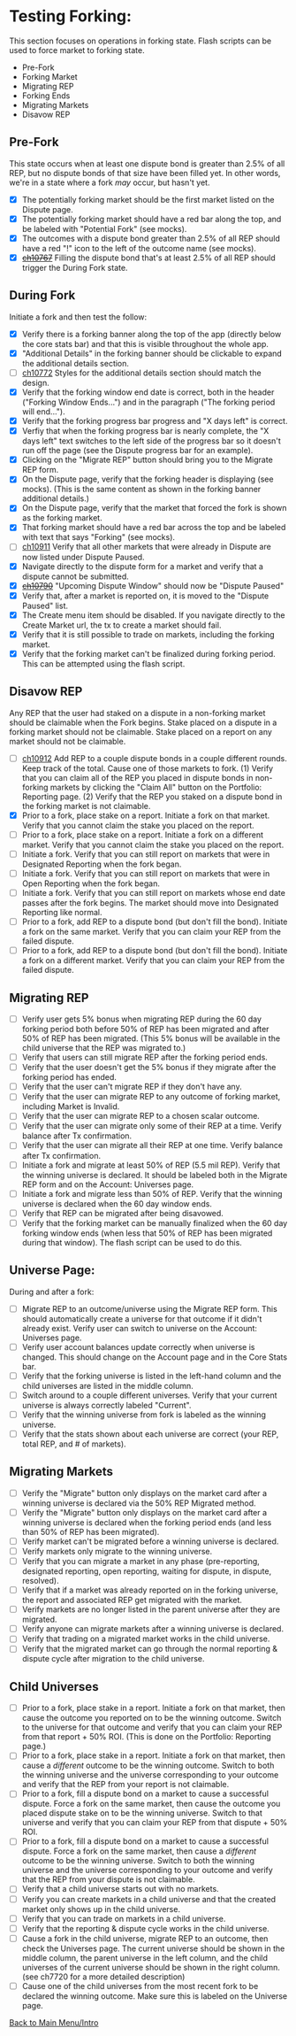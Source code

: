 # Testing Forking:

This section focuses on operations in forking state. Flash scripts can be used to force market to forking state.

  * Pre-Fork
  * Forking Market
  * Migrating REP
  * Forking Ends
  * Migrating Markets
  * Disavow REP

## Pre-Fork

This state occurs when at least one dispute bond is greater than 2.5% of all REP, but no dispute bonds of that size have been filled yet. In other words, we're in a state where a fork _may_ occur, but hasn't yet.

- [x] The potentially forking market should be the first market listed on the Dispute page.
- [x] The potentially forking market should have a red bar along the top, and be labeled with "Potential Fork" (see mocks).
- [x] The outcomes with a dispute bond greater than 2.5% of all REP should have a red "!" icon to the left of the outcome name (see mocks).
- [x] ~~[ch10767](https://app.clubhouse.io/augur/story/10767/fork-not-caused-when-2-5-rep-dispute-bond-filled)~~ Filling the dispute bond that's at least 2.5% of all REP should trigger the During Fork state.

## During Fork

Initiate a fork and then test the follow:

- [x] Verify there is a forking banner along the top of the app (directly below the core stats bar) and that this is visible throughout the whole app.
- [x] "Additional Details" in the forking banner should be clickable to expand the additional details section.
- [ ] [ch10772](https://app.clubhouse.io/augur/story/10772/design-for-forking-additional-details-needs-to-be-adjusted) Styles for the additional details section should match the design.
- [x] Verify that the forking window end date is correct, both in the header ("Forking Window Ends...") and in the paragraph ("The forking period will end...").
- [x] Verify that the forking progress bar progress and "X days left" is correct.
- [x] Verfiy that when the forking progress bar is nearly complete, the "X days left" text switches to the left side of the progress bar so it doesn't run off the page (see the Dispute progress bar for an example).
- [x] Clicking on the "Migrate REP" button should bring you to the Migrate REP form.
- [x] On the Dispute page, verify that the forking header is displaying (see mocks). (This is the same content as shown in the forking banner additional details.)
- [x] On the Dispute page, verify that the market that forced the fork is shown as the forking market.
- [x] That forking market should have a red bar across the top and be labeled with text that says "Forking" (see mocks).
- [ ] [ch10911](https://app.clubhouse.io/augur/story/10911/markets-that-were-in-dispute-don-t-move-down-to-dispute-paused) Verify that all other markets that were already in Dispute are now listed under Dispute Paused.
- [x] Navigate directly to the dispute form for a market and verify that a dispute cannot be submitted.
- [x] ~~[ch10790](https://app.clubhouse.io/augur/story/10790/upcoming-dispute-window-should-change-to-dispute-paused-during-and-after-a-fork)~~ "Upcoming Dispute Window" should now be "Dispute Paused"
- [x] Verify that, after a market is reported on, it is moved to the "Dispute Paused" list.
- [x] The Create menu item should be disabled. If you navigate directly to the Create Market url, the tx to create a market should fail.
- [x] Verify that it is still possible to trade on markets, including the forking market.
- [x] Verify that the forking market can't be finalized during forking period. This can be attempted using the flash script.

## Disavow REP

Any REP that the user had staked on a dispute in a non-forking market should be claimable when the Fork begins. Stake placed on a dispute in a forking market should not be claimable. Stake placed on a report on any market should not be claimable.

- [ ] [ch10912](https://app.clubhouse.io/augur/story/10912/can-t-claim-disavow-rep) Add REP to a couple dispute bonds in a couple different rounds. Keep track of the total. Cause one of those markets to fork. (1) Verify that you can claim all of the REP you placed in dispute bonds in non-forking markets by clicking the "Claim All" button on the Portfolio: Reporting page. (2) Verify that the REP you staked on a dispute bond in the forking market is not claimable.
- [x] Prior to a fork, place stake on a report. Initiate a fork on that market. Verify that you cannot claim the stake you placed on the report.
- [ ] Prior to a fork, place stake on a report. Initiate a fork on a different market. Verify that you cannot claim the stake you placed on the report.
- [ ] Initiate a fork. Verify that you can still report on markets that were in Designated Reporting when the fork began.
- [ ] Initiate a fork. Verify that you can still report on markets that were in Open Reporting when the fork began.
- [ ] Initiate a fork. Verify that you can still report on markets whose end date passes after the fork begins. The market should move into Designated Reporting like normal.
- [ ] Prior to a fork, add REP to a dispute bond (but don't fill the bond). Initiate a fork on the same market. Verify that you can claim your REP from the failed dispute.
- [ ] Prior to a fork, add REP to a dispute bond (but don't fill the bond). Initiate a fork on a different market. Verify that you can claim your REP from the failed dispute.

## Migrating REP

- [ ] Verify user gets 5% bonus when migrating REP during the 60 day forking period both before 50% of REP has been migrated and after 50% of REP has been migrated. (This 5% bonus will be available in the child universe that the REP was migrated to.)
- [ ] Verify that users can still migrate REP after the forking period ends.
- [ ] Verify that the user doesn't get the 5% bonus if they migrate after the forking period has ended.
- [ ] Verify that the user can't migrate REP if they don't have any.
- [ ] Verify that the user can migrate REP to any outcome of forking market, including Market is Invalid.
- [ ] Verify that the user can migrate REP to a chosen scalar outcome.
- [ ] Verify that the user can migrate only some of their REP at a time. Verify balance after Tx confirmation.
- [ ] Verify that the user can migrate all their REP at one time. Verify balance after Tx confirmation.
- [ ] Initiate a fork and migrate at least 50% of REP (5.5 mil REP). Verify that the winning universe is declared. It should be labeled both in the Migrate REP form and on the Account: Universes page.
- [ ] Initiate a fork and migrate less than 50% of REP. Verify that the winning universe is declared when the 60 day window ends.
- [ ] Verify that REP can be migrated after being disavowed.
- [ ] Verify that the forking market can be manually finalized when the 60 day forking window ends (when less that 50% of REP has been migrated during that window). The flash script can be used to do this.

## Universe Page:

During and after a fork:

- [ ] Migrate REP to an outcome/universe using the Migrate REP form. This should automatically create a universe for that outcome if it didn't already exist. Verify user can switch to universe on the Account: Universes page.
- [ ] Verify user account balances update correctly when universe is changed. This should change on the Account page and in the Core Stats bar.
- [ ] Verify that the forking universe is listed in the left-hand column and the child universes are listed in the middle column.
- [ ] Switch around to a couple different universes. Verify that your current universe is always correctly labeled "Current".
- [ ] Verify that the winning universe from fork is labeled as the winning universe.
- [ ] Verify that the stats shown about each universe are correct (your REP, total REP, and # of markets).

## Migrating Markets

- [ ] Verify the "Migrate" button only displays on the market card after a winning universe is declared via the 50% REP Migrated method.
- [ ] Verify the "Migrate" button only displays on the market card after a winning universe is declared when the forking period ends (and less than 50% of REP has been migrated).
- [ ] Verify market can't be migrated before a winning universe is declared.
- [ ] Verify markets only migrate to the winning universe.
- [ ] Verify that you can migrate a market in any phase (pre-reporting, designated reporting, open reporting, waiting for dispute, in dispute, resolved).
- [ ] Verify that if a market was already reported on in the forking universe, the report and associated REP get migrated with the market.
- [ ] Verify markets are no longer listed in the parent universe after they are migrated.
- [ ] Verify anyone can migrate markets after a winning universe is declared.
- [ ] Verify that trading on a migrated market works in the child universe.
- [ ] Verify that the migrated market can go through the normal reporting & dispute cycle after migration to the child universe.

## Child Universes

- [ ] Prior to a fork, place stake in a report. Initiate a fork on that market, then cause the outcome you reported on to be the winning outcome. Switch to the universe for that outcome and verify that you can claim your REP from that report + 50% ROI. (This is done on the Portfolio: Reporting page.)
- [ ] Prior to a fork, place stake in a report. Initiate a fork on that market, then cause a _different_ outcome to be the winning outcome. Switch to both the winning universe and the universe corresponding to your outcome and verify that the REP from your report is not claimable.
- [ ] Prior to a fork, fill a dispute bond on a market to cause a successful dispute. Force a fork on the same market, then cause the outcome you placed dispute stake on to be the winning universe. Switch to that universe and verify that you can claim your REP from that dispute + 50% ROI.
- [ ] Prior to a fork, fill a dispute bond on a market to cause a successful dispute. Force a fork on the same market, then cause a _different_ outcome to be the winning universe. Switch to both the winning universe and the universe corresponding to your outcome and verify that the REP from your dispute is not claimable.
- [ ] Verify that a child universe starts out with no markets.
- [ ] Verify you can create markets in a child universe and that the created market only shows up in the child universe.
- [ ] Verify that you can trade on markets in a child universe.
- [ ] Verify that the reporting & dispute cycle works in the child universe.
- [ ] Cause a fork in the child universe, migrate REP to an outcome, then check the Universes page. The current universe should be shown in the middle column, the parent universe in the left column, and the child universes of the current universe should be shown in the right column. (see ch7720 for a more detailed description)
- [ ] Cause one of the child universes from the most recent fork to be declared the winning outcome. Make sure this is labeled on the Universe page.

[Back to Main Menu/Intro](https://github.com/AugurProject/augur-walkthrough/)
